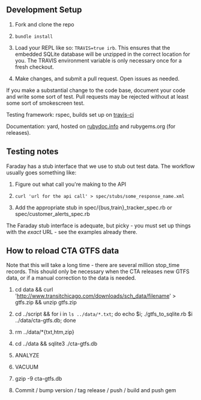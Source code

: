 ## Development Setup

1. Fork and clone the repo

2. ```bundle install```

3. Load your REPL like so: ```TRAVIS=true irb```. This ensures that the embedded SQLite database will be
   unzipped in the correct location for you. The TRAVIS environment variable is only necessary once for a fresh checkout.

4. Make changes, and submit a pull request. Open issues as needed.

If you make a substantial change to the code base, document your code and write some sort of test. Pull requests may be rejected without
at least some sort of smokescreen test.

Testing framework: rspec, builds set up on [travis-ci](https://travis-ci.org/ahayworth/cta_redux)

Documentation: yard, hosted on [rubydoc.info](http://www.rubydoc.info/github/ahayworth/cta_redux) and rubygems.org (for releases).


## Testing notes

Faraday has a stub interface that we use to stub out test data. The workflow usually goes something like:

1. Figure out what call you're making to the API

2. `curl 'url for the api call' > spec/stubs/some_response_name.xml`

3. Add the appropriate stub in spec/{bus,train}_tracker_spec.rb or spec/customer_alerts_spec.rb

The Faraday stub interface is adequate, but picky - you must set up things with the *exact* URL - see the examples already there.


## How to reload CTA GTFS data

Note that this will take a long time - there are several million stop_time records. This should only be necessary
when the CTA releases new GTFS data, or if a manual correction to the data is needed.

1. cd data && curl 'http://www.transitchicago.com/downloads/sch_data/filename' > gtfs.zip && unzip gtfs.zip

2. cd ../script && for i in `ls ../data/*.txt`; do echo $i; ./gtfs_to_sqlite.rb $i ../data/cta-gtfs.db; done

3. rm ../data/*{txt,htm,zip}

4. cd ../data && sqlite3 ./cta-gtfs.db

5. ANALYZE

6. VACUUM

7. gzip -9 cta-gtfs.db

8. Commit / bump version / tag release / push / build and push gem
